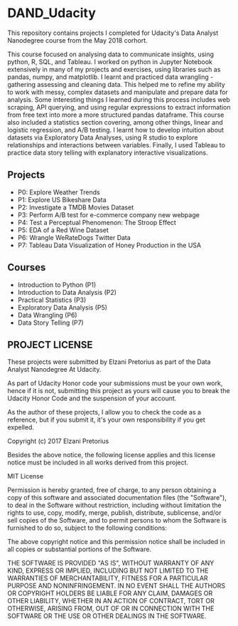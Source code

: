 # DAND_Udacity
This repository contains projects I completed for Udacity's Data Analyst Nanodegree course from 
the May 2018 corhort.

This course focused on analysing data to communicate insights, using python, R, SQL, and Tableau. 
I worked on python in Jupyter Notebook extensively in many of my projects and exercises, using 
libraries such as pandas, numpy, and matplotlib. I learnt and practiced data wrangling - gathering 
assessing and cleaning data. This helped me to refine my ability to work with messy, complex datasets 
and manipulate and prepare data for analysis. Some interesting things I learned during this process 
includes web scraping, API querying, and using regular expressions to extract information from free 
text into more a more structured pandas dataframe. This course also included a statistics section 
covering, among other things, linear and logistic regression,  and A/B testing.
I learnt how to develop intuition about datasets via Exploratory Data Analyses, using R studio to
explore relationships and interactions between variables. Finally, I used Tableau to practice data 
story telling with explanatory interactive visualizations.

## Projects

* P0: Explore Weather Trends
* P1: Explore US Bikeshare Data
* P2: Investigate a TMDB Movies Dataset
* P3: Perform A/B test for e-commerce company new webpage
* P4: Test a Perceptual Phenomenon: The Stroop Effect
* P5: EDA of a Red Wine Dataset
* P6: Wrangle WeRateDogs Twitter Data
* P7: Tableau Data Visualization of Honey Production in the USA


## Courses

* Introduction to Python (P1)
* Introduction to Data Analysis (P2)
* Practical Statistics (P3)
* Exploratory Data Analysis (P5)
* Data Wrangling (P6)
* Data Story Telling (P7)

## PROJECT LICENSE

These projects were submitted by Elzani Pretorius as part of the Data Analyst
Nanodegree At Udacity.

As part of Udacity Honor code your submissions must be your own work, hence if 
it is not, submitting this project as yours will cause you to break the Udacity
Honor Code and the suspension of your account.

As the author of these projects, I allow you to check the code as a reference, but if
you submit it, it's your own responsibility if you get expelled.

Copyright (c) 2017 Elzani Pretorius

Besides the above notice, the following license applies and this license notice
must be included in all works derived from this project.

MIT License

Permission is hereby granted, free of charge, to any person obtaining a copy
of this software and associated documentation files (the "Software"), to deal
in the Software without restriction, including without limitation the rights
to use, copy, modify, merge, publish, distribute, sublicense, and/or sell
copies of the Software, and to permit persons to whom the Software is
furnished to do so, subject to the following conditions:

The above copyright notice and this permission notice shall be included in all
copies or substantial portions of the Software.

THE SOFTWARE IS PROVIDED "AS IS", WITHOUT WARRANTY OF ANY KIND, EXPRESS OR
IMPLIED, INCLUDING BUT NOT LIMITED TO THE WARRANTIES OF MERCHANTABILITY,
FITNESS FOR A PARTICULAR PURPOSE AND NONINFRINGEMENT. IN NO EVENT SHALL THE
AUTHORS OR COPYRIGHT HOLDERS BE LIABLE FOR ANY CLAIM, DAMAGES OR OTHER
LIABILITY, WHETHER IN AN ACTION OF CONTRACT, TORT OR OTHERWISE, ARISING FROM,
OUT OF OR IN CONNECTION WITH THE SOFTWARE OR THE USE OR OTHER DEALINGS IN THE
SOFTWARE.
